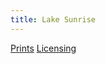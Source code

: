 ```yaml
---
title: Lake Sunrise
---
```

[Prints](https://pixels.com/featured/lake-sunrise-brady-lane.html)
[Licensing](https://licensing.pixels.com/featured/lake-sunrise-brady-lane.html)